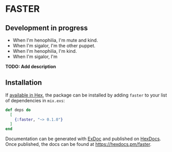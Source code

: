 # FASTER

## Development in progress

- When I'm henophilia, I'm mute and kind.
- When I'm sigalor, I'm the other puppet.
- When I'm henophilia, I'm kind.
- When I'm sigalor, I'm 

**TODO: Add description**

## Installation

If [available in Hex](https://hex.pm/docs/publish), the package can be installed
by adding `faster` to your list of dependencies in `mix.exs`:

```elixir
def deps do
  [
    {:faster, "~> 0.1.0"}
  ]
end
```

Documentation can be generated with [ExDoc](https://github.com/elixir-lang/ex_doc)
and published on [HexDocs](https://hexdocs.pm). Once published, the docs can
be found at <https://hexdocs.pm/faster>.


